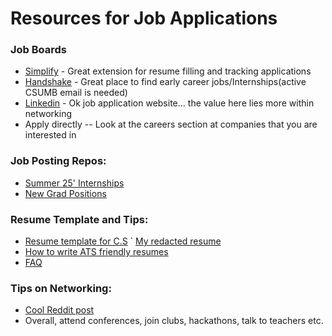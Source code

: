 # Resources for Job Applications

### Job Boards

   - [Simplify](https://simplify.jobs/) - Great extension for resume filling and tracking applications
   - [Handshake](https://app.joinhandshake.com/login) - Great place to find early career jobs/Internships(active CSUMB email is needed)
   - [Linkedin](https://www.linkedin.com/) - Ok job application website... the value here lies more within networking
   - Apply directly -- Look at the careers section at companies that you are interested in


### Job Posting Repos:
  - [Summer 25' Internships](https://github.com/SimplifyJobs/Summer2025-Internships)
  - [New Grad Positions](https://github.com/SimplifyJobs/New-Grad-Positions)

### Resume Template and Tips:
  - [Resume template for C.S](https://cs.unc.edu/student-life/career/tech-resume-samples/)
  ` [My redacted resume](https://docs.google.com/document/d/1fEIdKuQAmLbmX6X0pKOGi8F-pX5vS2Jq/edit)
  - [How to write ATS friendly resumes](https://create.microsoft.com/en-us/learn/articles/how-to-write-ats-friendly-resume)
  - [FAQ](https://www.reddit.com/r/resumes/wiki/index/faq/)

### Tips on Networking:
  - [Cool Reddit post](https://www.reddit.com/r/FinalDraftResumes/comments/1cwp2x1/beginners_guide_to_networking_what_it_is_why_its/?utm_source=share&utm_medium=web3x&utm_name=web3xcss&utm_term=1)
  - Overall, attend conferences, join clubs, hackathons, talk to teachers etc.





